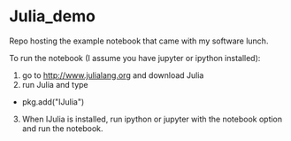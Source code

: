 # Julia_demo
Repo hosting the example notebook that came with my software lunch.

To run the notebook (I assume you have jupyter or ipython installed):
 1. go to http://www.julialang.org and download Julia
 2. run Julia and type 
  - pkg.add("IJulia")
 3. When IJulia is installed, run ipython or jupyter with the notebook option and run the notebook.
